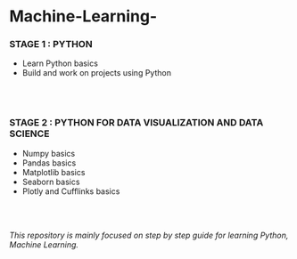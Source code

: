 # Machine-Learning-

<h3>STAGE 1 : PYTHON </h2>
<p>
  <ul>
           <li>Learn Python basics</li>   
           <li>Build and work on projects using Python </li>
 </ul>
</p>
<br></br>  
<h3>STAGE 2 : PYTHON FOR DATA VISUALIZATION AND DATA SCIENCE </h2>
<p>
  <ul>
    <li>Numpy basics</li>   
    <li>Pandas basics</li>
    <li>Matplotlib basics</li>
    <li>Seaborn basics</li>
    <li>Plotly and Cufflinks basics</li>
 </ul>
</p>
<br></br>         
         
         
<em> This repository is mainly focused on step by step guide for learning Python, Machine Learning. </em>
 
